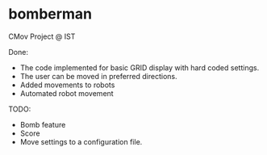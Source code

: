 bomberman
=========

CMov Project @ IST

Done:
* The code implemented for basic GRID display with hard coded settings.
* The user can be moved in preferred directions.
* Added movements to robots
* Automated robot movement

TODO:
* Bomb feature
* Score
* Move settings to a configuration file.

